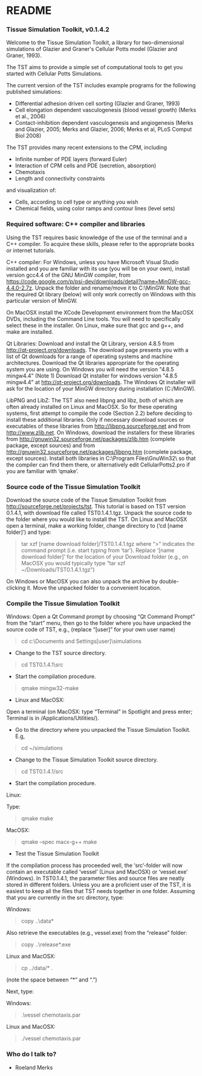 # README #

### Tissue Simulation Toolkit, v0.1.4.2 ###

Welcome to the Tissue Simulation Toolkit, a library for
two-dimensional simulations of Glazier and Graner's Cellular Potts
model (Glazier and Graner, 1993).

The TST aims to provide a simple set of computational tools to get you
started with Cellular Potts Simulations.

The current version of the TST includes example programs for the
following published simulations:

* Differential adhesion driven cell sorting (Glazier and Graner, 1993)
* Cell elongation dependent vasculogenesis (blood vessel growth) (Merks et al., 2006) 
* Contact-inhibition dependent vasculogenesis and angiogenesis (Merks and Glazier, 2005; Merks and Glazier, 2006; Merks et al, PLoS Comput Biol 2008)

The TST provides many recent extensions to the CPM, including

* Infinite number of PDE layers (forward Euler)
* Interaction of CPM cells and PDE (secretion, absorption)
* Chemotaxis
* Length and connectivity constraints

and visualization of:

* Cells, according to cell type or anything you wish
* Chemical fields, using color ramps and contour lines (level sets)

### Required software: C++ compiler and libraries ###

Using the TST requires basic knowledge of the use of the terminal and a C++ compiler. To acquire these skills, please refer to the appropriate books or internet tutorials. 

C++ compiler: For Windows, unless you have Microsoft Visual Studio installed and you are familiar with its use (you will be on your own), install version gcc4.4 of the GNU MinGW compiler, from https://code.google.com/p/psi-dev/downloads/detail?name=MinGW-gcc-4.4.0-2.7z. Unpack the folder and rename/move it to C:\MinGW. Note that the required Qt library (below) will only work correctly on Windows with this particular version of MinGW. 

On MacOSX install the XCode Development environment from the MacOSX DVDs, including the Command Line tools. You will need to specifically select these in the installer. On Linux, make sure that gcc and g++, and make are installed. 

Qt Libraries: Download and install the Qt Library, version 4.8.5 from http://qt-project.org/downloads. The download page presents you with a list of Qt downloads for a range of operating systems and machine architectures. Download the Qt libraries appropriate for the operating system you are using. On Windows you will need the version "4.8.5 mingw4.4" (Note 1) Download Qt installer for windows version "4.8.5 mingw4.4" at http://qt-project.org/downloads. The Windows Qt installer will ask for the location of your MinGW directory during installation (C:/MinGW). 

LibPNG and LibZ: The TST also need libpng and libz, both of which are often already installed on Linux and MacOSX. So for these operating systems, first attempt to compile the code (Section 2.2) before deciding to install these additional libraries. Only if necessary download sources or executables of these libraries from http://libpng.sourceforge.net and from http://www.zlib.net. On Windows, download the installers for these libraries from http://gnuwin32.sourceforge.net/packages/zlib.htm (complete package, except sources) and from http://gnuwin32.sourceforge.net/packages/libpng.htm (complete package, except sources).  Install both libraries in C:\Program Files\GnuWin32\ so that the compiler can find them there, or alternatively edit CellularPotts2.pro if you are familiar with ‘qmake’.

### Source code of the Tissue Simulation Toolkit ###
Download the source code of the Tissue Simulation Toolkit from http://sourceforge.net/projects/tst. This tutorial is based on TST version 0.1.4.1, with download file called TST0.1.4.1.tgz. 
Unpack the source code to the folder where you would like to install the TST. On Linux and MacOSX open a terminal, make a working folder, change directory to (‘cd [name folder]’) and type:

> tar xzf [name download folder]/TST0.1.4.1.tgz
where “>” indicates the command prompt (i.e. start typing from ‘tar’). Replace ‘[name download folder]’ for the location of your Download folder (e.g., on MacOSX you would typically type “tar xzf ~/Downloads/TST0.1.4.1.tgz”) 

On Windows or MacOSX you can also unpack the archive by double-clicking it. Move the unpacked folder to a convenient location.

### Compile the Tissue Simulation Toolkit ###

Windows: 
Open a Qt Command prompt by choosing “Qt Command Prompt” from the “start” menu, then go to the folder where you have unpacked the source code of TST, e.g., (replace “[user]” for your own user name)
> cd c:\Documents and Settings\[user]\simulations

* Change to the TST source directory.

> cd TST0.1.4.1\src

* Start the compilation procedure.
> qmake
> mingw32-make

* Linux and MacOSX:

Open a terminal (on MacOSX: type “Terminal” in Spotlight and press enter; Terminal is in /Applications/Utilities/).

* Go to the directory where you unpacked the Tissue Simulation Toolkit. E.g,

> cd ~/simulations

* Change to the Tissue Simulation Toolkit source directory.

> cd TST0.1.4.1/src

* Start the compilation procedure.

Linux: 

Type:
> qmake
> make

MacOSX:
> qmake –spec macx-g++
> make

* Test the Tissue Simulation Toolkit

If the compilation process has proceeded well, the ‘src’-folder will now contain an executable called ‘vessel’ (Linux and MacOSX) or ‘vessel.exe’ (Windows). In TST0.1.4.1, the parameter files and source files are neatly stored in different folders. Unless you are a proficient user of the TST, it is easiest to keep all the files that TST needs together in one folder. Assuming that you are currently in the src directory, type:

Windows:

> copy ..\data\* 

Also retrieve the executables (e.g., vessel.exe) from the “release” folder:

> copy ..\release\*.exe

Linux and MacOSX:

> cp ../data/* .

(note the space between “*” and “.”)

Next, type:

Windows:

> .\vessel chemotaxis.par 

Linux and MacOSX:

> ./vessel chemotaxis.par


### Who do I talk to? ###

* Roeland Merks
